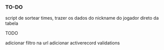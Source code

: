 ### TO-DO

script de sortear times, trazer os dados do nickname do jogador direto da tabela

TODO

adicionar filtro na url
adicionar activerecord validations
